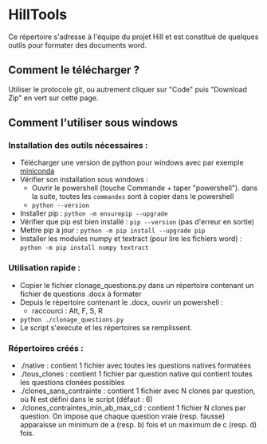 # HillTools

Ce répertoire s'adresse à l'équipe du projet Hill et est constitué de quelques outils pour formater des documents word. 

## Comment le télécharger ?

Utiliser le protocole git, ou autrement cliquer sur "Code" puis "Download Zip" en vert sur cette page.

## Comment l'utiliser sous windows

### Installation des outils nécessaires :

- Télécharger une version de python pour windows avec par exemple [miniconda](https://docs.conda.io/en/latest/miniconda.html)
- Vérifier son installation sous windows : 
  - Ouvrir le powershell (touche Commande + taper "powershell"). dans la suite, toutes les ``commandes`` sont à copier dans le powershell
  - ``python --version``
- Installer pip : ``python -m ensurepip --upgrade``
- Vérifier que pip est bien installé : ``pip --version`` (pas d'erreur en sortie)
- Mettre pip à jour : ``python -m pip install --upgrade pip``
- Installer les modules numpy et textract (pour lire les fichiers word) : ``python -m pip install numpy textract``

### Utilisation rapide :

- Copier le fichier clonage_questions.py dans un répertoire contenant un fichier de questions .docx à formater
- Depuis le répertoire contenant le .docx, ouvrir un powershell :
  - raccourci : Alt, F, S, R
- ``python ./clonage_questions.py``
- Le script s'execute et les répertoires se remplissent.


### Répertoires créés :

- ./native : contient 1 fichier avec toutes les questions natives formatées
- ./tous_clones : contient 1 fichier par question native qui contient toutes les questions clonées possibles
- ./clones_sans_contrainte : contient 1 fichier avec N clones par question, où N est défini dans le script (défaut : 6)
- ./clones_contraintes_min_ab_max_cd : contient 1 fichier N clones par question. On impose que chaque question vraie (resp. fausse) apparaisse un minimum de a (resp. b) fois et un maximum de c (resp. d) fois.